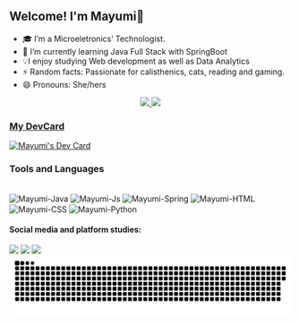 ## Welcome! I'm Mayumi👋

- 🎓 I’m a Microeletronics’ Technologist.
- 🌱 I’m currently learning Java Full Stack with SpringBoot
- 💡I enjoy studying Web development as well as Data Analytics
- ⚡ Random facts: Passionate for calisthenics, cats, reading and gaming.
- 😄 Pronouns: She/hers

<div align="center">
  <a href="https://github.com/mayumisiano">
  <img height="180em" src="https://github-readme-stats.vercel.app/api?username=mayumisiano&show_icons=true&theme=dracula&include_all_commits=true&count_private=true"/>
  <img height="180em" src="https://github-readme-stats.vercel.app/api/top-langs/?username=mayumisiano&layout=compact&langs_count=7&theme=dracula"/>
</div>

### My DevCard

<a href="https://app.daily.dev/mayumisiano"><img src="https://api.daily.dev/devcards/3bb2155ffc4f48708c9df09af963c765.png?r=u06" width="400" alt="Mayumi's Dev Card"/></a>

### Tools and Languages
	
<div style="display: inline_block"><br>
<img align="center" alt="Mayumi-Java" height="30" width="40"
src="https://cdn.jsdelivr.net/gh/devicons/devicon/icons/java/java-original.svg">	
<img align="center" alt="Mayumi-Js" height="30" width="40"
src="https://cdn.jsdelivr.net/gh/devicons/devicon/icons/javascript/javascript-original.svg">	
<img align="center" alt="Mayumi-Spring" height="30" width="40"
src="https://cdn.jsdelivr.net/gh/devicons/devicon/icons/spring/spring-original.svg">	
<img align="center" alt="Mayumi-HTML" height="30" width="40"
src="https://cdn.jsdelivr.net/gh/devicons/devicon/icons/html5/html5-original.svg">	
<img align="center" alt="Mayumi-CSS" height="30" width="40"
src="https://cdn.jsdelivr.net/gh/devicons/devicon/icons/css3/css3-original.svg">	
<img align="center" alt="Mayumi-Python" height="30" width="40"
src="https://cdn.jsdelivr.net/gh/devicons/devicon/icons/python/python-original.svg">	
</div>

#### Social media and platform studies:
	
<div>
<a href="https://www.freecodecamp.org/mayumi" target="_blank"><img src="https://img.shields.io/badge/Duolingo-58CC02?style=for-the-badge&logo=Duolingo&logoColor=white" target="_blank"></a>
<a href="https://www.linkedin.com/in/paulamsiano/" target="_blank"><img src="https://img.shields.io/badge/LinkedIn-0077B5?style=for-the-badge&logo=linkedin&logoColor=white" target="_blank"></a>
<a href="https://www.freecodecamp.org/mayumi" target="_blank"><img src="https://img.shields.io/badge/freecodecamp-27273D?style=for-the-badge&logo=freecodecamp&logoColor=white" target="_blank"></a>
</div>
	
<div align="center">
	<img src="https://github.com/mayumisiano/mayumisiano/blob/output/github-contribution-grid-snake.svg"/>
</div>
